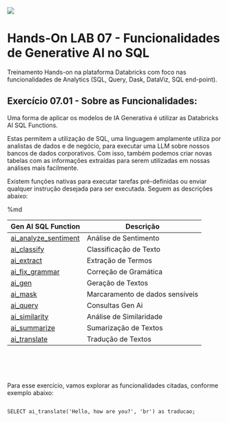 <img src="https://raw.githubusercontent.com/Databricks-BR/lab_sql/main/images/header_handson_sql.png">

# Hands-On LAB 07 - Funcionalidades de Generative AI no SQL

Treinamento Hands-on na plataforma Databricks com foco nas funcionalidades de Analytics (SQL, Query, Dask, DataViz, SQL end-point).


## Exercício 07.01 - Sobre as Funcionalidades:


Uma forma de aplicar os modelos de IA Generativa é utilizar as Databricks AI SQL Functions.

Estas permitem a utilização de SQL, uma linguagem amplamente utiliza por analistas de dados e de negócio, para executar uma LLM sobre nossos bancos de dados corporativos. Com isso, também podemos criar novas tabelas com as informações extraídas para serem utilizadas em nossas análises mais facilmente.

Existem funções nativas para executar tarefas pré-definidas ou enviar qualquer instrução desejada para ser executada. Seguem as descrições abaixo:


%md

| Gen AI SQL Function | Descrição |
| -- | -- |
| [ai_analyze_sentiment](https://docs.databricks.com/pt/sql/language-manual/functions/ai_analyze_sentiment.html) | Análise de Sentimento |
| [ai_classify](https://docs.databricks.com/pt/sql/language-manual/functions/ai_classify.html) | Classificação de Texto |
| [ai_extract](https://docs.databricks.com/pt/sql/language-manual/functions/ai_extract.html) | Extração de Termos |
| [ai_fix_grammar](https://docs.databricks.com/pt/sql/language-manual/functions/ai_fix_grammar.html) | Correção de Gramática |
| [ai_gen](https://docs.databricks.com/pt/sql/language-manual/functions/ai_gen.html) | Geração de Textos | 
| [ai_mask](https://docs.databricks.com/pt/sql/language-manual/functions/ai_mask.html) | Marcaramento de dados sensíveis |
| [ai_query](https://docs.databricks.com/pt/sql/language-manual/functions/ai_query.html) | Consultas Gen Ai |
| [ai_similarity](https://docs.databricks.com/pt/sql/language-manual/functions/ai_similarity.html) | Análise de Similaridade |
| [ai_summarize](https://docs.databricks.com/pt/sql/language-manual/functions/ai_summarize.html) | Sumarização de Textos |
| [ai_translate](https://docs.databricks.com/pt/sql/language-manual/functions/ai_translate.html) | Tradução de Textos |


</br></br></br></br>
Para esse exercício, vamos explorar as funcionalidades citadas,  conforme exemplo abaixo:


``` md

SELECT ai_translate('Hello, how are you?', 'br') as traducao;


```

</br></br>
</br></br>


